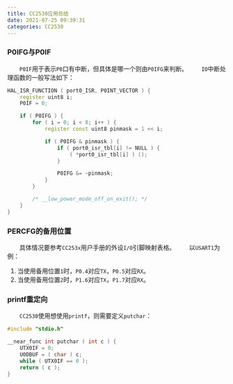 ```yaml
---
title: CC2530应用总结
date: 2021-07-25 09:39:31
categories: CC2530
---
```

### P0IFG与P0IF

&emsp;&emsp;`P0IF`用于表示`P0`口有中断，但具体是哪一个则由`P0IFG`来判断。<!--more-->
&emsp;&emsp;`IO`中断处理函数的一般写法如下：

``` cpp
HAL_ISR_FUNCTION ( port0_ISR, P0INT_VECTOR ) {
    register uint8 i;
    P0IF = 0;

    if ( P0IFG ) {
        for ( i = 0; i < 8; i++ ) {
            register const uint8 pinmask = 1 << i;

            if ( P0IFG & pinmask ) {
                if ( port0_isr_tbl[i] != NULL ) {
                    ( *port0_isr_tbl[i] ) ();
                }

                P0IFG &= ~pinmask;
            }
        }

        /* __low_power_mode_off_on_exit(); */
    }
}
```

### PERCFG的备用位置

&emsp;&emsp;具体情况要参考`CC253x`用户手册的外设`I/O`引脚映射表格。
&emsp;&emsp;以`USART1`为例：

1. 当使用备用位置`1`时，`P0.4`对应`TX`，`P0.5`对应`RX`。
2. 当使用备用位置`2`时，`P1.6`对应`TX`，`P1.7`对应`RX`。

### printf重定向

&emsp;&emsp;`CC2530`使用想使用`printf`，则需要定义`putchar`：

``` cpp
#include "stdio.h"

__near_func int putchar ( int c ) {
    UTX0IF = 0;
    U0DBUF = ( char ) c;
    while ( UTX0IF == 0 );
    return ( c );
}
```